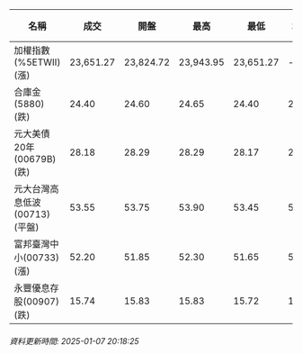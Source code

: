 | 名稱 | 成交 | 開盤 | 最高 | 最低 | 均價 | 成交金額(億) | 昨收 | 漲跌幅 | 漲跌 | 總量 | 昨量 | 振幅 |
| -------- | -------- | -------- | -------- |-------- | -------- | -------- |-------- |-------- |-------- | -------- | -------- |-------- |
|加權指數(%5ETWII) (漲)|23,651.27|23,824.72|23,943.95|23,651.27|-|4,254.77|23,547.71|0.44%|103.56|7,370,310|0|1.24%|
|合庫金(5880) (跌)|24.40|24.60|24.65|24.40|24.48|1.96|24.50|0.41%|0.10|7,990|10,408|1.02%|
|元大美債20年(00679B) (跌)|28.18|28.29|28.29|28.17|28.20|17.72|28.38|0.70%|0.20|62,849|45,036|0.42%|
|元大台灣高息低波(00713) (平盤)|53.55|53.75|53.90|53.45|53.61|4.49|53.55|0.00%|0.00|8,373|8,472|0.84%|
|富邦臺灣中小(00733) (漲)|52.20|51.85|52.30|51.65|52.02|0.872|51.40|1.56%|0.80|1,676|1,561|1.26%|
|永豐優息存股(00907) (跌)|15.74|15.83|15.83|15.72|15.76|0.213|15.79|0.32%|0.05|1,351|2,126|0.70%|
###### 資料更新時間: 2025-01-07 20:18:25
